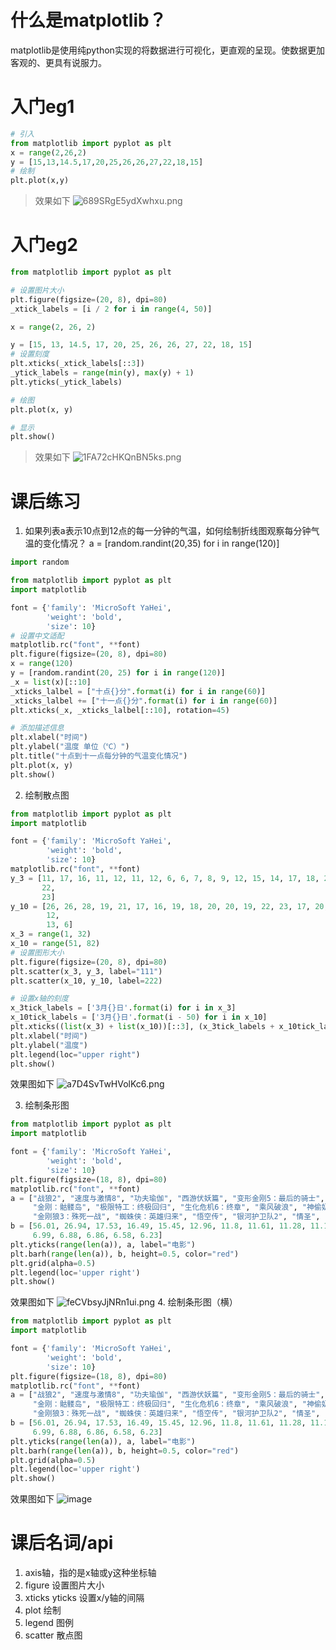 # 什么是matplotlib？
matplotlib是使用纯python实现的将数据进行可视化，更直观的呈现。使数据更加客观的、更具有说服力。

# 入门eg1
```python
# 引入
from matplotlib import pyplot as plt
x = range(2,26,2)
y = [15,13,14.5,17,20,25,26,26,27,22,18,15]
# 绘制
plt.plot(x,y)
```
> 效果如下
![689SRgE5ydXwhxu.png](https://s2.loli.net/2024/07/25/689SRgE5ydXwhxu.png)

# 入门eg2
```python
from matplotlib import pyplot as plt

# 设置图片大小
plt.figure(figsize=(20, 8), dpi=80)
_xtick_labels = [i / 2 for i in range(4, 50)]

x = range(2, 26, 2)

y = [15, 13, 14.5, 17, 20, 25, 26, 26, 27, 22, 18, 15]
# 设置刻度
plt.xticks(_xtick_labels[::3])
_ytick_labels = range(min(y), max(y) + 1)
plt.yticks(_ytick_labels)

# 绘图
plt.plot(x, y)

# 显示
plt.show()

```
> 效果如下
![1FA72cHKQnBN5ks.png](https://s2.loli.net/2024/07/25/1FA72cHKQnBN5ks.png)

# 课后练习
1. 如果列表a表示10点到12点的每一分钟的气温，如何绘制折线图观察每分钟气温的变化情况？
  a = [random.randint(20,35) for i in range(120)]
```python
import random

from matplotlib import pyplot as plt
import matplotlib

font = {'family': 'MicroSoft YaHei',
        'weight': 'bold',
        'size': 10}
# 设置中文适配
matplotlib.rc("font", **font)
plt.figure(figsize=(20, 8), dpi=80)
x = range(120)
y = [random.randint(20, 25) for i in range(120)]
_x = list(x)[::10]
_xticks_lalbel = ["十点{}分".format(i) for i in range(60)]
_xticks_lalbel += ["十一点{}分".format(i) for i in range(60)]
plt.xticks(_x, _xticks_lalbel[::10], rotation=45)

# 添加描述信息
plt.xlabel("时间")
plt.ylabel("温度 单位（℃）")
plt.title("十点到十一点每分钟的气温变化情况")
plt.plot(x, y)
plt.show()

```

2. 绘制散点图
```python
from matplotlib import pyplot as plt
import matplotlib

font = {'family': 'MicroSoft YaHei',
        'weight': 'bold',
        'size': 10}
matplotlib.rc("font", **font)
y_3 = [11, 17, 16, 11, 12, 11, 12, 6, 6, 7, 8, 9, 12, 15, 14, 17, 18, 21, 16, 17, 20, 14, 15, 15, 15, 19, 21, 22, 22,
       22,
       23]
y_10 = [26, 26, 28, 19, 21, 17, 16, 19, 18, 20, 20, 19, 22, 23, 17, 20, 21, 20, 22, 15, 11, 15, 5, 13, 17, 10, 11, 13,
        12,
        13, 6]
x_3 = range(1, 32)
x_10 = range(51, 82)
# 设置图形大小
plt.figure(figsize=(20, 8), dpi=80)
plt.scatter(x_3, y_3, label="111")
plt.scatter(x_10, y_10, label=222)

# 设置x轴的刻度
x_3tick_labels = ['3月{}日'.format(i) for i in x_3]
x_10tick_labels = ['3月{}日'.format(i - 50) for i in x_10]
plt.xticks((list(x_3) + list(x_10))[::3], (x_3tick_labels + x_10tick_labels)[::3])
plt.xlabel("时间")
plt.ylabel("温度")
plt.legend(loc="upper right")
plt.show()

```
效果图如下
![a7D4SvTwHVolKc6.png](https://s2.loli.net/2024/07/26/a7D4SvTwHVolKc6.png)

3. 绘制条形图
```python
from matplotlib import pyplot as plt
import matplotlib

font = {'family': 'MicroSoft YaHei',
        'weight': 'bold',
        'size': 10}
plt.figure(figsize=(18, 8), dpi=80)
matplotlib.rc("font", **font)
a = ["战狼2", "速度与激情8", "功夫瑜伽", "西游伏妖篇", "变形金刚5：最后的骑士", "摔跤吧爸爸", "加勒比海盗5：死无对证",
     "金刚：骷髅岛", "极限特工：终极回归", "生化危机6：终章", "乘风破浪", "神偷奶爸3", "智取威虎山", "大闹天竺",
     "金刚狼3：殊死一战", "蜘蛛侠：英雄归来", "悟空传", "银河护卫队2", "情圣", "新木乃伊"]
b = [56.01, 26.94, 17.53, 16.49, 15.45, 12.96, 11.8, 11.61, 11.28, 11.12, 10.49, 10.3, 8.75, 7.55, 7.32,
     6.99, 6.88, 6.86, 6.58, 6.23]
plt.yticks(range(len(a)), a, label="电影")
plt.barh(range(len(a)), b, height=0.5, color="red")
plt.grid(alpha=0.5)
plt.legend(loc='upper right')
plt.show()
```
效果图如下
![feCVbsyJjNRn1ui.png](https://s2.loli.net/2024/07/26/feCVbsyJjNRn1ui.png)
4. 绘制条形图（横）
```python
from matplotlib import pyplot as plt
import matplotlib

font = {'family': 'MicroSoft YaHei',
        'weight': 'bold',
        'size': 10}
plt.figure(figsize=(18, 8), dpi=80)
matplotlib.rc("font", **font)
a = ["战狼2", "速度与激情8", "功夫瑜伽", "西游伏妖篇", "变形金刚5：最后的骑士", "摔跤吧爸爸", "加勒比海盗5：死无对证",
     "金刚：骷髅岛", "极限特工：终极回归", "生化危机6：终章", "乘风破浪", "神偷奶爸3", "智取威虎山", "大闹天竺",
     "金刚狼3：殊死一战", "蜘蛛侠：英雄归来", "悟空传", "银河护卫队2", "情圣", "新木乃伊"]
b = [56.01, 26.94, 17.53, 16.49, 15.45, 12.96, 11.8, 11.61, 11.28, 11.12, 10.49, 10.3, 8.75, 7.55, 7.32,
     6.99, 6.88, 6.86, 6.58, 6.23]
plt.yticks(range(len(a)), a, label="电影")
plt.barh(range(len(a)), b, height=0.5, color="red")
plt.grid(alpha=0.5)
plt.legend(loc='upper right')
plt.show()

```
效果图如下
![image](https://github.com/user-attachments/assets/9a6f57fc-77a9-493e-a1c5-2efa08867bf0)

# 课后名词/api
1. axis轴，指的是x轴或y这种坐标轴
2. figure 设置图片大小
6. xticks yticks 设置x/y轴的间隔
7. plot 绘制
8. legend 图例
9. scatter 散点图
